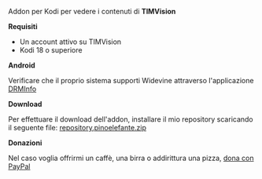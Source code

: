 Addon per Kodi per vedere i contenuti di **TIMVision**

**Requisiti**

- Un account attivo su TIMVision
- Kodi 18 o superiore

**Android**

Verificare che il proprio sistema supporti Widevine attraverso l'applicazione [DRMInfo](https://play.google.com/store/apps/details?id=com.androidfung.drminfo)

**Download**

Per effettuare il download dell'addon, installare il mio repository scaricando il seguente file: [repository.pinoelefante.zip](http://pinoelefante.altervista.org/kodi_repo/files/repository.pinoelefante/repository.pinoelefante-1.0.0.zip)

**Donazioni**

Nel caso voglia offrirmi un caffè, una birra o addirittura una pizza, [dona con PayPal](https://www.paypal.me/pinoelefante/)

